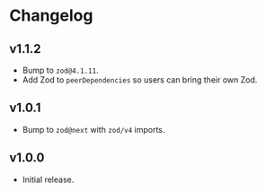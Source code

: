 # Changelog
## v1.1.2
- Bump to `zod@4.1.11`.
- Add Zod to `peerDependencies` so users can bring their own Zod.

## v1.0.1
- Bump to `zod@next` with `zod/v4` imports.

## v1.0.0
- Initial release.

